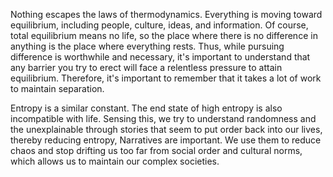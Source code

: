 
Nothing escapes the laws of thermodynamics. Everything is moving toward equilibrium, including people, culture, ideas, and information. Of course, total equilibrium means no life, so the place where there is no difference in anything is the place where everything rests. Thus, while pursuing difference is worthwhile and necessary, it's important to understand that any barrier you try to erect will face a relentless pressure to attain equilibrium. Therefore, it's important to remember that it takes a lot of work to maintain separation.

Entropy is a similar constant. The end state of high entropy is also incompatible with life. Sensing this, we try to understand randomness and the unexplainable through stories that seem to put order back into our lives, thereby reducing entropy, Narratives are important. We use them to reduce chaos and stop drifting us too far from social order and cultural norms, which allows us to maintain our complex societies.